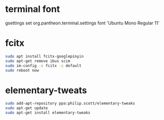 # terminal font

gsettings set org.pantheon.terminal.settings font 'Ubuntu Mono Regular 11'

# fcitx

```sh
sudo apt install fcitx-googlepinyin
sudo apt-get remove ibus scim  
sudo im-config -s fcitx -z default
sudo reboot now
```

# elementary-tweats

```sh
sudo add-apt-repository ppa:philip.scott/elementary-tweaks
sudo apt-get update
sudo apt-get install elementary-tweaks
```
